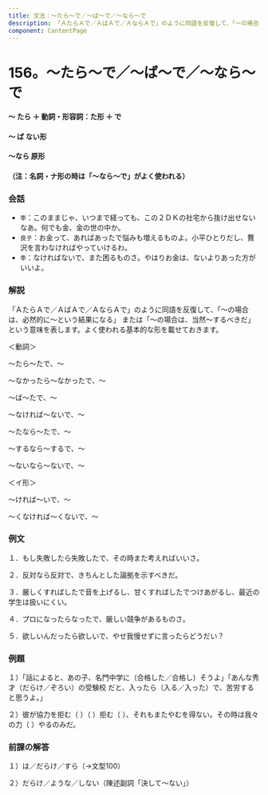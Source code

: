 ```yaml
---
title: 文法：～たら～で／～ば～で／～なら～で
description: 「ＡたらＡで／ＡばＡで／ＡならＡで」のように同語を反復して、「～の場合は、必然的に～という結果になる」 または「～の場合は、当然～するべきだ」という意味を表します。よく使われる基本的な形を載せておきます。
component: ContentPage
---
```



# 156。～たら～で／～ば～で／～なら～で
#### ～ たら ＋ 動詞・形容詞：た形 ＋ で
#### ～ ば ない形  
#### ～なら 原形
#### （注：名詞・ナ形の時は「～なら～で」がよく使われる）
### 会話
- `李`：このままじゃ、いつまで経っても、この２ＤＫの社宅から抜け出せないなあ。何でも金、金の世の中か。
- `良子`：お金って、あればあったで悩みも増えるものよ。小平ひとりだし、贅沢を言わなければやっていけるわ。
- `李`：なければないで、また困るものさ。やはりお金は、ないよりあった方がいいよ。
### 解説
「ＡたらＡで／ＡばＡで／ＡならＡで」のように同語を反復して、「～の場合は、必然的に～という結果になる」 または「～の場合は、当然～するべきだ」という意味を表します。よく使われる基本的な形を載せておきます。

＜動詞＞

～たら～たで、～

～なかったら～なかったで、～

～ば～たで、～

～なければ～ないで、～

～たなら～たで、～

～するなら～するで、～

～ないなら～ないで、～

＜イ形＞

～ければ～いで、～

～くなければ～くないで、～
### 例文
１．もし失敗したら失敗したで、その時また考えればいいさ。

２．反対なら反対で、きちんとした論拠を示すべきだ。

３．厳しくすればしたで音を上げるし、甘くすればしたでつけあがるし、最近の学生は扱いにくい。

４．プロになったらなったで、厳しい競争があるものさ。

５．欲しいんだったら欲しいで、やせ我慢せずに言ったらどうだい？
### 例題
１）「話によると、あの子、名門中学に（合格した／合格し）そうよ」「あんな秀才（だらけ／ぞろい）の受験校 だと、入ったら（入る／入った）で、苦労すると思うよ。」

２）彼が協力を拒む（ ）（ ）拒む（ ）、それもまたやむを得ない。その時は我々の力（ ）やるのみだ。
### 前課の解答
１）は／だらけ／すら（→文型100）

２）だらけ／ような／しない（陳述副詞「決して～ない」）

